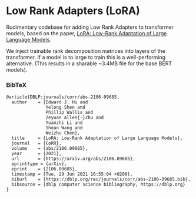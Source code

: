 # Low Rank Adapters (LoRA)

Rudimentary codebase for adding Low Rank Adapters to transformer models, based on the paper, [LoRA: Low-Rank Adaptation of Large Language Models](https://arxiv.org/abs/2106.09685).

We inject trainable rank decomposition matrices into layers of the transformer. If a model is to large to train this is a well-performing alternative. (This results in a sharable ~3.4MB file for the base BERT models).


### BibTeX
```
@article{DBLP:journals/corr/abs-2106-09685,
  author    = {Edward J. Hu and
               Yelong Shen and
               Phillip Wallis and
               Zeyuan Allen{-}Zhu and
               Yuanzhi Li and
               Shean Wang and
               Weizhu Chen},
  title     = {LoRA: Low-Rank Adaptation of Large Language Models},
  journal   = {CoRR},
  volume    = {abs/2106.09685},
  year      = {2021},
  url       = {https://arxiv.org/abs/2106.09685},
  eprinttype = {arXiv},
  eprint    = {2106.09685},
  timestamp = {Tue, 29 Jun 2021 16:55:04 +0200},
  biburl    = {https://dblp.org/rec/journals/corr/abs-2106-09685.bib},
  bibsource = {dblp computer science bibliography, https://dblp.org}
}
```
